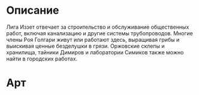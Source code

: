 # Описание
Лига Иззет отвечает за строительство и обслуживание общественных работ, включая канализацию и другие
системы трубопроводов. Многие члены Роя Голгари живут или работают здесь, выращивая грибы и выискивая
ценные безделушки в грязи. Оржовские склепы и хранилища, тайники Димиров и лаборатории Симиков также можно найти в городских работах.
# Арт

